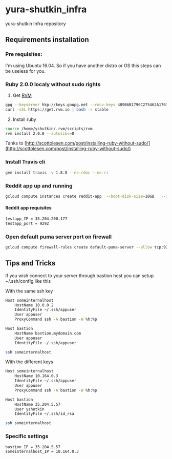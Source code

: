 # yura-shutkin_infra
yura-shutkin Infra repository

## Requirements installation

### Pre requisites:

I'm using Ubuntu 16.04. So if you have another distro or OS this steps can be useless for you.

### Ruby 2.0.0 localy without sudo rights

1. Get [RVM](http://rvm.io/)
```bash
gpg --keyserver hkp://keys.gnupg.net --recv-keys 409B6B1796C275462A1703113804BB82D39DC0E3 7D2BAF1CF37B13E2069D6956105BD0E739499BDB
curl -sSL https://get.rvm.io | bash -s stable
```
2. Install ruby
```bash
source /home/yshutkin/.rvm/scripts/rvm
rvm install 2.0.0 --autolibs=0 
```
Tanks to [http://scottolesen.com/post/installing-ruby-without-sudo/](http://scottolesen.com/post/installing-ruby-without-sudo/)

### Install Travis cli
```bash
gem install travis -v 1.8.8 --no-rdoc --no-ri
```

### Reddit app up and running
```bash
gcloud compute instances create reddit-app  --boot-disk-size=10GB   --image-family ubuntu-1604-lts   --image-project=ubuntu-os-cloud   --machine-type=g1-small   --tags puma-server   --restart-on-failure --metadata startup-script-url=https://raw.githubusercontent.com/Otus-DevOps-2018-02/yura-shutkin_infra/cloud-testapp/startup.sh
```

#### Reddit app requisites
```bash
testapp_IP = 35.204.200.177
testapp_port = 9292
```

### Open default puma server port on firewall
```bash
gcloud compute firewall-rules create default-puma-server --allow tcp:9292 --network default --source-ranges 0.0.0.0/0 --target-tags puma-server
```

## Tips and Tricks

If you wish connect to your server through bastion host you can setup ~/.ssh/config like this

With the same ssh key
```bash
Host someinternalhost
    HostName 10.0.0.2
    IdentityFile ~/.ssh/appuser
    User appuser
    ProxyCommand ssh -A bastion -W %h:%p

Host bastion
    HostName bastion.mydomain.com
    User appuser
    IdentityFile ~/.ssh/appuser

```
```bash
ssh someinternalhost
```
With the different keys
```bash
Host someinternalhost
    HostName 10.164.0.3
    IdentityFile ~/.ssh/appuser
    User appuser
    ProxyCommand ssh -A bastion -W %h:%p

Host bastion
    HostName 35.204.5.57
    User yshutkin
    IdentityFile ~/.ssh/id_rsa
```
```bash
ssh someinternalhost
```

### Specific settings

```bash
bastion_IP = 35.204.5.57
someinternalhost_IP = 10.164.0.3
```
